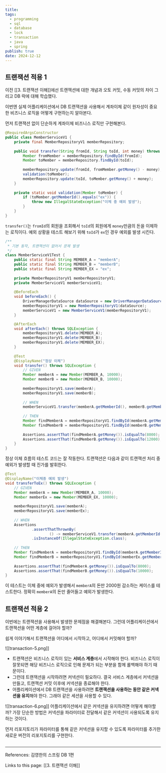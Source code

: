 ```yaml
---
title: 
tags:
  - programming
  - sql
  - database
  - lock
  - transaction
  - java
  - spring
publish: true
date: 2024-12-12
---
```

## 트랜잭션 적용 1
이전 [[3. 트랜잭션 이해]]에선 트랜잭션에 대한 개념과 오토 커밋, 수동 커밋의 차이 그리고 DB 락에 대해 학습했다.

이번엔 실제 어플리케이션에서 DB 트랜잭션을 사용해서 계좌이체 같이 원자성이 중요한 비즈니스 로직을 어떻게 구현하는지 알아본다.

먼저 트랜잭션 없이 단순하게 계좌이체 비즈니스 로직만 구현해본다.

```java title="MemberServiceV1.java"
@RequiredArgsConstructor  
public class MemberServiceV1 {  
    private final MemberRepositoryV1 memberRepository;  
  
    public void transfer(String fromId, String toId, int money) throws SQLException {  
        Member fromMember = memberRepository.findById(fromId);  
        Member toMember = memberRepository.findById(toId);  
  
        memberRepository.update(fromId, fromMember.getMoney() - money);  
        validation(toMember);  
        memberRepository.update(toId, toMember.getMoney() + money);  
    }  
  
    private static void validation(Member toMember) {  
        if (toMember.getMemberId().equals("ex")) {  
            throw new IllegalStateException("이체 중 예외 발생");  
        }  
    }  
}
```

`transfer()`는 `fromId`의 회원을 조회해서 `toId`의 회원에게 `money`만큼의 돈을 이체하는 로직이다. 예외 상황을 테스트 해보기 위해 `toId`가 `ex`인 경우 예외를 발생 시킨다.

```java title="MemberServiceV1Test.java"
/**  
 * 기본 동작, 트랜잭션이 없어서 문제 발생  
 */  
class MemberServiceV1Test {  
    public static final String MEMBER_A = "memberA";  
    public static final String MEMBER_B = "memberB";  
    public static final String MEMBER_EX = "ex";  
  
    private MemberRepositoryV1 memberRepositoryV1;  
    private MemberServiceV1 memberServiceV1;  
  
    @BeforeEach  
    void beforeEach() {  
        DriverManagerDataSource dataSource = new DriverManagerDataSource(URL, USERNAME, PASSWORD);  
        memberRepositoryV1 = new MemberRepositoryV1(dataSource);  
        memberServiceV1 = new MemberServiceV1(memberRepositoryV1);  
    }

	@AfterEach  
	void afterEach() throws SQLException {  
	    memberRepositoryV1.delete(MEMBER_A);  
	    memberRepositoryV1.delete(MEMBER_B);  
	    memberRepositoryV1.delete(MEMBER_EX);  
	}
  
    @Test  
    @DisplayName("정상 이체")  
    void transfer() throws SQLException {  
        // GIVEN  
        Member memberA = new Member(MEMBER_A, 10000);  
        Member memberB = new Member(MEMBER_B, 10000);  
  
        memberRepositoryV1.save(memberA);  
        memberRepositoryV1.save(memberB);  
  
        // WHEN  
        memberServiceV1.transfer(memberA.getMemberId(), memberB.getMemberId(), 2000);  
  
        // THEN  
        Member findMemberA = memberRepositoryV1.findById(memberA.getMemberId());  
        Member findMemberB = memberRepositoryV1.findById(memberB.getMemberId());  
  
        Assertions.assertThat(findMemberA.getMoney()).isEqualTo(8000);  
        Assertions.assertThat(findMemberB.getMoney()).isEqualTo(12000);  
    }  
}
```

정상 이체 흐름의 테스트 코드는 잘 작동한다. 트랜잭션은 다음과 같이 트랜잭션 처리 중 예외가 발생할 때 진가를 발휘한다.

```java
@Test  
@DisplayName("이체중 예외 발생")  
void transferToEx() throws SQLException {  
    // GIVEN  
    Member memberA = new Member(MEMBER_A, 10000);  
    Member memberEx = new Member(MEMBER_EX, 10000);  
  
    memberRepositoryV1.save(memberA);  
    memberRepositoryV1.save(memberEx);  
  
    // WHEN  
    Assertions  
            .assertThatThrownBy(  
                    () -> memberServiceV1.transfer(memberA.getMemberId(), memberEx.getMemberId(), 2000))  
            .isInstanceOf(IllegalStateException.class);  
  
    // THEN  
    Member findMemberA = memberRepositoryV1.findById(memberA.getMemberId());  
    Member findMemberB = memberRepositoryV1.findById(memberEx.getMemberId());  
  
    Assertions.assertThat(findMemberA.getMoney()).isEqualTo(8000);  
    Assertions.assertThat(findMemberB.getMoney()).isEqualTo(10000);  
}
```

이 테스트는 이체 중에 예외가 발생해서 `memberA`의 돈만 2000원 감소하는 케이스를 테스트한다. 정확히 `memberA`의 돈만 줄어들고 예외가 발생한다.

## 트랜잭션 적용 2
이번에는 트랜잭션을 사용해서 발생한 문제점을 해결해본다. 그런데 어플리케이션에서 트랜잭션을 어떤 계층에 걸어야 할까?

쉽게 이야기해서 트랜잭션을 어디에서 시작하고, 어디에서 커밋해야 할까?

![[transaction-5.png]]
- 트랜잭션은 비즈니스 로직이 있는 **서비스 계층**에서 시작해야 한다. 비즈니스 로직이 잘못되면 해당 비즈니스 로직으로 인해 문제가 되는 부분을 함께 롤백해야 하기 때문이다.
- 그런데 트랜잭션을 시작하려면 커넥션이 필요하다. 결국 서비스 계층에서 커넥션을 만들고, 트랜잭션 커밋 이후에 커넥션을 종료해야 한다.
- 어플리케이션에서 DB 트랜잭션을 사용하려면 **트랜잭션을 사용하는 동안 같은 커넥션을 유지**해야 한다. 그래야 같은 세션을 사용할 수 있다.


![[transaction-6.png]]
어플리케이션에서 같은 커넥션을 유지하려면 어떻게 해야할까? 가장 단순한 방법은 커넥션을 파라미터로 전달해서 같은 커넥션이 사용되도록 유지하는 것이다.

먼저 리포지토리가 파라미터를 통해 같은 커넥션을 유지할 수 있도록 파라미터를 추가한 새로운 버전의 리포지토리를 구현한다.

```java title="MemberRepositoryV2.java"


```


---
References: 김영한의 스프링 DB 1편

Links to this page: [[3. 트랜잭션 이해]]